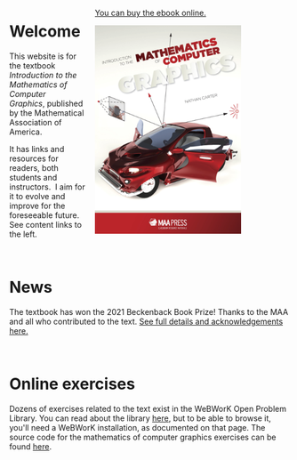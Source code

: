 
<div style="float: right; padding-left: 1em; padding-bottom: 1em;">
<p><a href="http://bookstore.ams.org/clrm-51" target="_blank">You can buy the ebook online.</a></p>
<a href="http://bookstore.ams.org/clrm-51" target="_blank"><img src="images/cover-page.png" alt="Book cover page" width="75%" height="75%"/></a>
</div>

# Welcome

This website is for the textbook _Introduction to the Mathematics of
Computer Graphics_, published by the Mathematical Association
of America.

It has links and resources for readers, both students and
instructors.  I aim for it to evolve and improve for the foreseeable future.
See content links to the left.

<br/>

# News

The textbook has won the 2021 Beckenback Book Prize!  Thanks to the MAA and
all who contributed to the text.
[See full details and acknowledgements here.](https://www.jointmathematicsmeetings.org/meetings/national/jmm2021/prizebooklet-2021-FINAL-12-11-2020.pdf)

<br/>

# Online exercises

Dozens of exercises related to the text exist in the WeBWorK Open Problem
Library.  You can read about the library [here](https://webwork.maa.org/wiki/Open_Problem_Library),
but to be able to browse it, you'll need a WeBWorK installation, as documented
on that page.  The source code for the mathematics of computer graphics
exercises can be found [here](https://github.com/openwebwork/webwork-open-problem-library/tree/master/OpenProblemLibrary/BentleyUniversity/MathematicsOfComputerGraphics).

